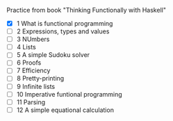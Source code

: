 Practice from book "Thinking Functionally with Haskell"

- [x] 1  What is functional programming
- [ ] 2  Expressions, types and values
- [ ] 3  NUmbers
- [ ] 4  Lists
- [ ] 5  A simple Sudoku solver
- [ ] 6  Proofs
- [ ] 7  Efficiency
- [ ] 8  Pretty-printing
- [ ] 9  Infinite lists
- [ ] 10 Imperative funtional programming
- [ ] 11 Parsing
- [ ] 12 A simple equational calculation
